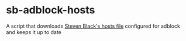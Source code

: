 # sb-adblock-hosts
A script that downloads [Steven Black's hosts file](https://github.com/StevenBlack/hosts) configured for adblock and keeps it up to date
